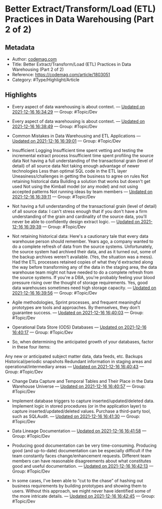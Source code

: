 # Better Extract/Transform/Load (ETL) Practices in Data Warehousing (Part 2 of 2)

## Metadata

* Author: [codemag.com]()
* Title: Better Extract/Transform/Load (ETL) Practices in Data Warehousing (Part 2 of 2)
* Reference: https://codemag.com/article/1803051
* Category: #Type/Highlight/Article

## Highlights

* Every aspect of data warehousing is about context. — [Updated on 2021-12-16 16:34:29](https://hyp.is/8wtqBl63EeyehxuF_naH5g/codemag.com/article/1803051)  — Group: #Topic/Dev

* Every aspect of data warehousing is about context. — [Updated on 2021-12-16 16:38:49](https://hyp.is/jj-ANF64Eey5ektbSkjeNA/codemag.com/article/1803051)  — Group: #Topic/Dev

* Common Mistakes in Data Warehousing and ETL Applications — [Updated on 2021-12-16 16:39:01](https://hyp.is/lSpo0l64EeypRqcaYehmMA/codemag.com/article/1803051)  — Group: #Topic/Dev

* Insufficient Logging
  Insufficient time spent vetting and testing the incremental extract process
  Insufficient time spent profiling the source data
  Not having a full understanding of the transactional grain (level of detail) of all source data
  Not taking enough advantage of newer technologies
  Less than optimal SQL code in the ETL layer
  Uneasiness/challenges in getting the business to agree on rules
  Not retaining historical data
  Building a solution that works but doesn't get used
  Not using the Kimball model (or any model) and not using accepted patterns
  Not running ideas by team members — [Updated on 2021-12-16 16:39:11](https://hyp.is/m2bMpF64Eeyghd_IyF00FA/codemag.com/article/1803051)  — Group: #Topic/Dev

* Not having a full understanding of the transactional grain (level of detail) of all source data: I can't stress enough that if you don't have a firm understanding of the grain and cardinality of the source data, you'll never be able to confidently design extract logic. — [Updated on 2021-12-16 16:39:39](https://hyp.is/rC6n0l64Eey5e-f0tQ7jJg/codemag.com/article/1803051)  — Group: #Topic/Dev

* Not retaining historical data: Here's a cautionary tale that every data warehouse person should remember. Years ago, a company wanted to do a complete refresh of data from the source systems. Unfortunately, the source system had archived their data, and as it turned out, some of the backup archives weren't available. (Yes, the situation was a mess). Had the ETL processes retained copies of what they'd extracted along the way before transforming any of the data in the staging area, the data warehouse team might not have needed to do a complete refresh from the source systems. If you're a DBA, you're probably feeling your blood pressure rising over the thought of storage requirements. Yes, good data warehouses sometimes need high storage capacity. — [Updated on 2021-12-16 16:39:56](https://hyp.is/tijmJl64Eey0Vsv-DtrzAw/codemag.com/article/1803051)  — Group: #Topic/Dev

* Agile methodologies, Sprint processes, and frequent meaningful prototypes are tools and approaches. By themselves, they don't guarantee success. — [Updated on 2021-12-16 16:40:03](https://hyp.is/ulcPol64EeyghmeS2tgySQ/codemag.com/article/1803051)  — Group: #Topic/Dev

* Operational Data Store (ODS) Databases — [Updated on 2021-12-16 16:40:17](https://hyp.is/wuXyyF64Eeydya9_pDbK8w/codemag.com/article/1803051)  — Group: #Topic/Dev

* So, when determining the anticipated growth of your databases, factor in these four items:

Any new or anticipated subject matter data, data feeds, etc.
Backups
Historical/periodic snapshots
Redundant information in staging areas and operational/intermediary areas — [Updated on 2021-12-16 16:40:43](https://hyp.is/0hJOLF64Eey0V6dhRKFiYg/codemag.com/article/1803051)  — Group: #Topic/Dev

* Change Data Capture and Temporal Tables and Their Place in the Data Warehouse Universe — [Updated on 2021-12-16 16:40:57](https://hyp.is/2pDHIl64Eey5fBvRKqj6OQ/codemag.com/article/1803051)  — Group: #Topic/Dev

* Implement database triggers to capture inserted/updated/deleted data.
  Implement logic in stored procedures (or in the application layer) to capture inserted/updated/deleted values.
  Purchase a third-party tool, such as SQLAudit. — [Updated on 2021-12-16 16:41:30](https://hyp.is/7jTX3F64EeyxCSt9MW3ZRg/codemag.com/article/1803051)  — Group: #Topic/Dev

* Data Lineage Documentation — [Updated on 2021-12-16 16:41:58](https://hyp.is/_sSMUF64Eey4olMBulJDPA/codemag.com/article/1803051)  — Group: #Topic/Dev

* Producing good documentation can be very time-consuming.
  Producing good (and up-to-date) documentation can be especially difficult if the team constantly faces change/enhancement requests.
  Different team members can have reasonable disagreements about what constitutes good and useful documentation. — [Updated on 2021-12-16 16:42:13](https://hyp.is/CAr_Ql65EeyKTTcyFlJSIg/codemag.com/article/1803051)  — Group: #Topic/Dev

* In some cases, I've been able to “cut to the chase” of hashing out business requirements by building prototypes and showing them to users. Without this approach, we might never have identified some of the more intricate details. — [Updated on 2021-12-16 16:42:45](https://hyp.is/Gs01ZF65EeyKTo_VCWD7sQ/codemag.com/article/1803051)  — Group: #Topic/Dev
